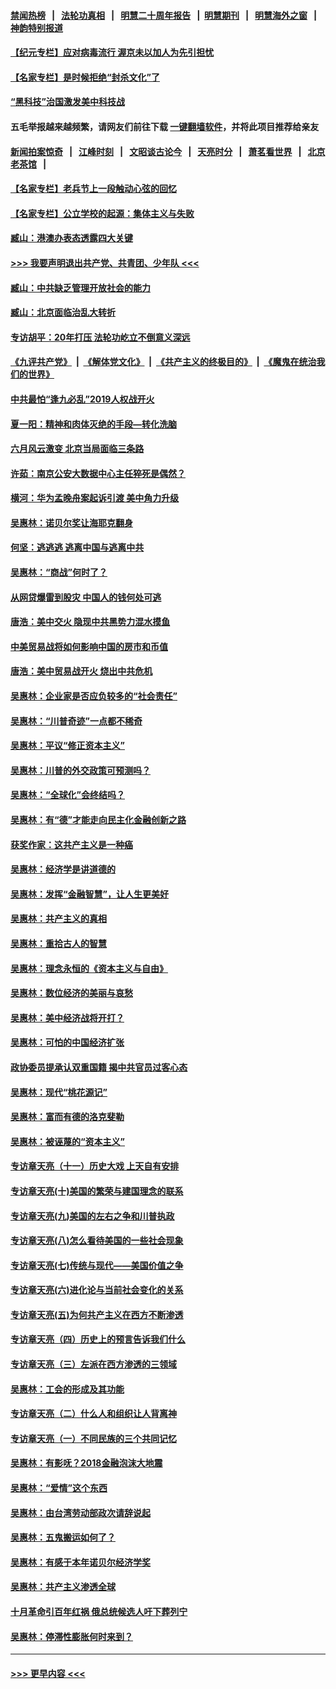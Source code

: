 #### [禁闻热榜](热点新闻.md?=0)  &nbsp;&nbsp;|&nbsp;&nbsp; [法轮功真相](https://github.com/gfw-breaker/truth/blob/master/README.md?=0) &nbsp;&nbsp;|&nbsp;&nbsp; [明慧二十周年报告](https://github.com/gfw-breaker/mh-reports/blob/master/README.md?=0) &nbsp;&nbsp;|&nbsp;&nbsp;[明慧期刊](https://github.com/gfw-breaker/mh-qikan) &nbsp;&nbsp;|&nbsp;&nbsp; [明慧海外之窗](https://github.com/gfw-breaker/mh-news/blob/master/README.md?=0) &nbsp;&nbsp;|&nbsp;&nbsp; [神韵特别报道](https://github.com/gfw-breaker/mh-news/blob/master/shenyun.md?=0)
#### [【纪元专栏】应对病毒流行 渥京未以加人为先引担忧](../pages/nsc423/n11875714.md?t=02251102) 
#### [【名家专栏】是时候拒绝“封杀文化”了](../pages/nsc423/n11814093.md?t=02251102) 
#### [“黑科技”治国激发美中科技战](../pages/nsc423/n11638056.md?t=02251102) 
#### 五毛举报越来越频繁，请网友们前往下载 [一键翻墙软件](https://github.com/gfw-breaker/ssr-accounts)，并将此项目推荐给亲友
#### [新闻拍案惊奇](https://github.com/gfw-breaker/banned-news/blob/master/pages/link4.md) &nbsp;&nbsp;|&nbsp;&nbsp; [江峰时刻](https://github.com/gfw-breaker/banned-news/blob/master/pages/link4.md) &nbsp;&nbsp;|&nbsp;&nbsp; [文昭谈古论今](https://github.com/gfw-breaker/banned-news/blob/master/pages/link4.md) &nbsp;&nbsp;|&nbsp;&nbsp; [天亮时分](https://github.com/gfw-breaker/banned-news/blob/master/pages/link4.md) &nbsp;&nbsp;|&nbsp;&nbsp; [萧茗看世界](https://github.com/gfw-breaker/banned-news/blob/master/pages/link4.md) &nbsp;&nbsp;|&nbsp;&nbsp; [北京老茶馆](https://github.com/gfw-breaker/banned-news/blob/master/pages/link4.md) &nbsp;&nbsp;|&nbsp;&nbsp; 
#### [【名家专栏】老兵节上一段触动心弦的回忆](../pages/nsc423/n11646016.md?t=02251102) 
#### [【名家专栏】公立学校的起源：集体主义与失败](../pages/nsc423/n11601833.md?t=02251102) 
#### [臧山：港澳办表态透露四大关键](../pages/nsc423/n11421628.md?t=02251102) 
#### [>>> 我要声明退出共产党、共青团、少年队 <<<](https://github.com/begood0513/goodnews/blob/master/quit/letter.md) 
#### [臧山：中共缺乏管理开放社会的能力](../pages/nsc423/n11407457.md?t=02251102) 
#### [臧山：北京面临治乱大转折](../pages/nsc423/n11406895.md?t=02251102) 
#### [专访胡平：20年打压 法轮功屹立不倒意义深远](../pages/nsc423/n11398800.md?t=02251102) 
#### [《九评共产党》](https://github.com/begood0513/9ping.md/blob/master/README.md) &nbsp;|&nbsp; [《解体党文化》](../../../../jtdwh.md/blob/master/README.md)  &nbsp;|&nbsp; [《共产主义的终极目的》](../../../../gczydzjmd.md/blob/master/README.md) &nbsp;|&nbsp; [《魔鬼在统治我们的世界》](../../../../mgztzwmdsj.md/blob/master/README.md) 
#### [中共最怕“逢九必乱”2019人权战开火](../pages/nsc423/n11385248.md?t=02251102) 
#### [夏一阳：精神和肉体灭绝的手段—转化洗脑](../pages/nsc423/n11368250.md?t=02251102) 
#### [六月风云激变 北京当局面临三条路](../pages/nsc423/n11313668.md?t=02251102) 
#### [许茹：南京公安大数据中心主任猝死是偶然？](../pages/nsc423/n11064744.md?t=02251102) 
#### [横河：华为孟晚舟案起诉引渡 美中角力升级](../pages/nsc423/n11027230.md?t=02251102) 
#### [吴惠林：诺贝尔奖让海耶克翻身](../pages/nsc423/n10890049.md?t=02251102) 
#### [何坚：逃逃逃 逃离中国与逃离中共](../pages/nsc423/n10592891.md?t=02251102) 
#### [吴惠林：“商战”何时了？](../pages/nsc423/n10573558.md?t=02251102) 
#### [从网贷爆雷到股灾 中国人的钱何处可逃](../pages/nsc423/n10572800.md?t=02251102) 
#### [唐浩：美中交火 隐现中共黑势力混水摸鱼](../pages/nsc423/n10544040.md?t=02251102) 
#### [中美贸易战将如何影响中国的房市和币值](../pages/nsc423/n10543697.md?t=02251102) 
#### [唐浩：美中贸易战开火 烧出中共危机](../pages/nsc423/n10540126.md?t=02251102) 
#### [吴惠林：企业家是否应负较多的“社会责任”](../pages/nsc423/n10535022.md?t=02251102) 
#### [吴惠林：“川普奇迹”一点都不稀奇](../pages/nsc423/n10512808.md?t=02251102) 
#### [吴惠林：平议“修正资本主义”](../pages/nsc423/n10495724.md?t=02251102) 
#### [吴惠林：川普的外交政策可预测吗？](../pages/nsc423/n10462387.md?t=02251102) 
#### [吴惠林：“全球化”会终结吗？](../pages/nsc423/n10452838.md?t=02251102) 
#### [吴惠林：有“德”才能走向民主化金融创新之路](../pages/nsc423/n10432292.md?t=02251102) 
#### [获奖作家：这共产主义是一种癌](../pages/nsc423/n10431541.md?t=02251102) 
#### [吴惠林：经济学是讲道德的](../pages/nsc423/n10398014.md?t=02251102) 
#### [吴惠林：发挥“金融智慧”，让人生更美好](../pages/nsc423/n10375019.md?t=02251102) 
#### [吴惠林：共产主义的真相](../pages/nsc423/n10351394.md?t=02251102) 
#### [吴惠林：重拾古人的智慧](../pages/nsc423/n10337691.md?t=02251102) 
#### [吴惠林：理念永恒的《资本主义与自由》](../pages/nsc423/n10316274.md?t=02251102) 
#### [吴惠林：数位经济的美丽与哀愁](../pages/nsc423/n10292946.md?t=02251102) 
#### [吴惠林：美中经济战将开打？](../pages/nsc423/n10258825.md?t=02251102) 
#### [吴惠林：可怕的中国经济扩张](../pages/nsc423/n10219147.md?t=02251102) 
#### [政协委员提承认双重国籍 揭中共官员过客心态](../pages/nsc423/n10208809.md?t=02251102) 
#### [吴惠林：现代“桃花源记”](../pages/nsc423/n10185234.md?t=02251102) 
#### [吴惠林：富而有德的洛克斐勒](../pages/nsc423/n10142264.md?t=02251102) 
#### [吴惠林：被诬蔑的“资本主义”](../pages/nsc423/n10124816.md?t=02251102) 
#### [专访章天亮（十一）历史大戏 上天自有安排](../pages/nsc423/n10094905.md?t=02251102) 
#### [专访章天亮(十)美国的繁荣与建国理念的联系](../pages/nsc423/n10094899.md?t=02251102) 
#### [专访章天亮(九)美国的左右之争和川普执政](../pages/nsc423/n10094889.md?t=02251102) 
#### [专访章天亮(八)怎么看待美国的一些社会现象](../pages/nsc423/n10094857.md?t=02251102) 
#### [专访章天亮(七)传统与现代——美国价值之争](../pages/nsc423/n10093140.md?t=02251102) 
#### [专访章天亮(六)进化论与当前社会变化的关系](../pages/nsc423/n10092036.md?t=02251102) 
#### [专访章天亮(五)为何共产主义在西方不断渗透](../pages/nsc423/n10083620.md?t=02251102) 
#### [专访章天亮（四）历史上的预言告诉我们什么](../pages/nsc423/n10083606.md?t=02251102) 
#### [专访章天亮（三）左派在西方渗透的三领域](../pages/nsc423/n10081115.md?t=02251102) 
#### [吴惠林：工会的形成及其功能](../pages/nsc423/n10080633.md?t=02251102) 
#### [专访章天亮（二）什么人和组织让人背离神](../pages/nsc423/n10076637.md?t=02251102) 
#### [专访章天亮（一）不同民族的三个共同记忆](../pages/nsc423/n10074188.md?t=02251102) 
#### [吴惠林：有影呒？2018金融泡沫大地震](../pages/nsc423/n10040534.md?t=02251102) 
#### [吴惠林：“爱情”这个东西](../pages/nsc423/n10019423.md?t=02251102) 
#### [吴惠林：由台湾劳动部政次请辞说起](../pages/nsc423/n9979679.md?t=02251102) 
#### [吴惠林：五鬼搬运如何了？](../pages/nsc423/n9925338.md?t=02251102) 
#### [吴惠林：有感于本年诺贝尔经济学奖](../pages/nsc423/n9871883.md?t=02251102) 
#### [吴惠林：共产主义渗透全球](../pages/nsc423/n9812748.md?t=02251102) 
#### [十月革命引百年红祸 俄总统候选人吁下葬列宁](../pages/nsc423/n9810182.md?t=02251102) 
#### [吴惠林：停滞性膨胀何时来到？](../pages/nsc423/n9764136.md?t=02251102) 

----
#### [ >>> 更早内容 <<< ](../indexes/nsc423-earlier.md)
